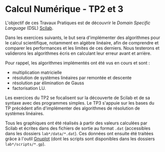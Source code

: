 # Calcul Numérique - TP2 et 3

L'objectif de ces Travaux Pratiques est de découvrir le *Domain Specific Language* (DSL) [Scilab](https://www.scilab.org/).

Dans les exercices suivants, le but sera d'implémenter des algorithmes pour le calcul scientifique, notamment en algèbre linéaire, afin de comprendre et
comparer les performances et les limites de ces derniers.
Nous testerons et validerons les algorithmes écris en calculant leur erreur avant et arrière.

Pour rappel, les algorithmes implémentés ont été vus en cours et sont :
- multiplication matricielle
- résolution de systèmes linéaires par remontée et descente
- résolution par élimination de Gauss
- factorisation LU.

Les exercices du TP2 se focalisent sur la découverte de Scilab et de sa syntaxe avec des programmes simples.
Le TP3 s'appuie sur les bases du TP précèdent afin d'implémenter des algorithmes de résolution de systèmes linéaires.

Tous les graphiques ont été réalisés à partir des valeurs calculées par Scilab et écrites dans des fichiers de sortie au format `.dat` (accessibles 
dans les dossiers `lab*/data/*.dat`).
Ces données ont ensuite été traitées grâce à l'outil [Gnuplot](http://www.gnuplot.info/) (dont les scripts sont disponibles dans les dossiers `lab*/scripts/*.gp`).
